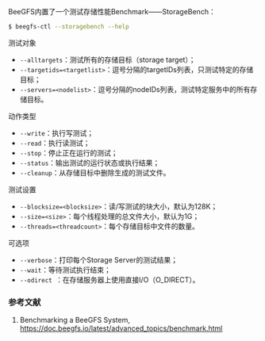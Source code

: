 BeeGFS内置了一个测试存储性能Benchmark——StorageBench：


```bash
$ beegfs-ctl --storagebench --help
```

测试对象

* `--alltargets`：测试所有的存储目标（storage target）；
* `--targetids=<targetlist>`：逗号分隔的targetIDs列表，只测试特定的存储目标；
* `--servers=<nodelist>`：逗号分隔的nodeIDs列表，测试特定服务中的所有存储目标。

动作类型

* `--write`：执行写测试；
* `--read`：执行读测试；
* `--stop`：停止正在运行的测试；
* `--status`：输出测试的运行状态或执行结果；
* `--cleanup`：从存储目标中删除生成的测试文件。

测试设置

* `--blocksize=<blocksize>`：读/写测试的块大小，默认为128K；
* `--size=<size>`：每个线程处理的总文件大小，默认为1G；
* `--threads=<threadcount>`：每个存储目标中文件的数量。

可选项

* `--verbose`：打印每个Storage Server的测试结果；
* `--wait`：等待测试执行结束；
* `--odirect `：在存储服务器上使用直接I/O（O_DIRECT）。

### 参考文献

1. Benchmarking a BeeGFS System, https://doc.beegfs.io/latest/advanced_topics/benchmark.html
